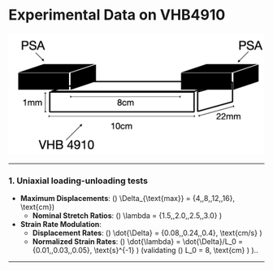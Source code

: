 # Experimental Data on VHB4910

![specimen](figures/specimen.jpg)

---

### 1. ​**Uniaxial loading-unloading tests**

- **Maximum Displacements**: \() \Delta_{\text{max}} = \{4,\,8,\,12,\,16\}\, \text{cm}\)  
  - **Nominal Stretch Ratios**:  \() \lambda = \{1.5,\,2.0,\,2.5,\,3.0\} \)  
- **Strain Rate Modulation**:  
  - **Displacement Rates**: \() \dot{\Delta} = \{0.08,\,0.24,\,0.4\}\, \text{cm/s} \)  
  - **Normalized Strain Rates**: \() \dot{\lambda} = \dot{\Delta}/L_0 = \{0.01,\,0.03,\,0.05\}\, \text{s}^{-1} \) (validating \() L_0 = 8\, \text{cm} \) )..  

---